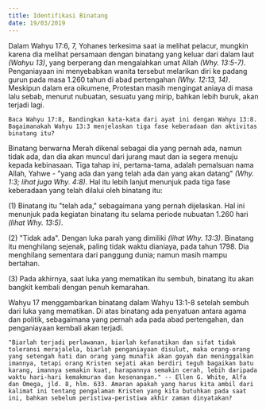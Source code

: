 ```yaml
---
title: Identifikasi Binatang
date: 19/03/2019
---
```


Dalam Wahyu 17:6, 7, Yohanes terkesima saat ia melihat pelacur, mungkin  karena dia melihat persamaan dengan binatang yang keluar dari dalam laut _(Wahyu 13)_, yang berperang dan mengalahkan umat Allah _(Why. 13:5-7)_. Penganiayaan ini menyebabkan wanita tersebut melarikan diri ke padang gurun pada masa 1.260 tahun di abad pertengahan _(Why. 12:13, 14)_. Meskipun dalam era oikumene, Protestan masih mengingat aniaya di masa lalu sebab, menurut nubuatan, sesuatu yang mirip, bahkan lebih buruk, akan terjadi lagi.

`Baca Wahyu 17:8, Bandingkan kata-kata dari ayat ini dengan Wahyu 13:8. Bagaimanakah Wahyu 13:3 menjelaskan tiga fase keberadaan dan aktivitas binatang itu?`

Binatang berwarna Merah dikenal sebagai dia yang pernah ada, namun tidak ada, dan dia akan muncul dari jurang maut dan ia segera menuju kepada kebinasaan. Tiga tahap ini, pertama-tama, adalah pemalsuan nama Allah, Yahwe - "yang ada dan yang telah ada dan yang akan datang" _(Why. 1:3; lihat juga Why. 4:8)_. Hal itu lebih lanjut menunjuk pada tiga fase keberadaan yang telah dilalui oleh binatang itu:

(1) Binatang itu "telah ada," sebagaimana yang pernah dijelaskan. Hal ini menunjuk pada kegiatan binatang itu selama periode nubuatan 1.260 hari _(lihat Why. 13:5)_.

(2) "Tidak ada". Dengan luka parah yang dimiliki _(lihat Why. 13:3)_. Binatang itu menghilang sejenak, paling tidak waktu dianiaya, pada tahun 1798. Dia menghilang sementara dari panggung dunia; namun masih mampu bertahan.

(3) Pada akhirnya, saat luka yang mematikan itu sembuh, binatang itu akan bangkit kembali dengan penuh kemarahan.

Wahyu 17 menggambarkan binatang dalam Wahyu 13:1-8 setelah sembuh dari luka yang mematikan. Di atas binatang ada penyatuan antara agama dan politik, sebagaimana yang pernah ada pada abad pertengahan, dan penganiayaan kembali akan terjadi.

`"Biarlah terjadi perlawanan, biarlah kefanatikan dan sifat tidak toleransi merajalela, biarlah penganiayaan disulut, maka orang-orang yang setengah hati dan orang yang munafik akan goyah dan meninggalkan imannya, tetapi orang Kristen sejati akan berdiri teguh bagaikan batu karang, imannya semakin kuat, harapannya semakin cerah, lebih daripada waktu hari-hari kemakmuran dan kesenangan." -- Ellen G. White, Alfa dan Omega, jld. 8, hlm. 633. Amaran apakah yang harus kita ambil dari kalimat ini tentang pengalaman Kristen yang kita butuhkan pada saat ini, bahkan sebelum peristiwa-peristiwa akhir zaman dinyatakan?`
